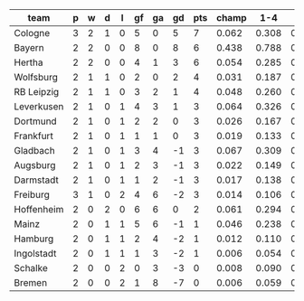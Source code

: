 |    team    | p | w | d | l | gf | ga | gd | pts | champ |  1-4  |  5-7  |  rlg  |
|------------|---|---|---|---|----|----|----|-----|-------|-------|-------|-------|
| Cologne    | 3 | 2 | 1 | 0 |  5 |  0 |  5 |   7 | 0.062 | 0.308 | 0.218 | 0.017|
| Bayern     | 2 | 2 | 0 | 0 |  8 |  0 |  8 |   6 | 0.438 | 0.788 | 0.119 | 0.001|
| Hertha     | 2 | 2 | 0 | 0 |  4 |  1 |  3 |   6 | 0.054 | 0.285 | 0.212 | 0.019|
| Wolfsburg  | 2 | 1 | 1 | 0 |  2 |  0 |  2 |   4 | 0.031 | 0.187 | 0.182 | 0.041|
| RB Leipzig | 2 | 1 | 1 | 0 |  3 |  2 |  1 |   4 | 0.048 | 0.260 | 0.211 | 0.026|
| Leverkusen | 2 | 1 | 0 | 1 |  4 |  3 |  1 |   3 | 0.064 | 0.326 | 0.216 | 0.019|
| Dortmund   | 2 | 1 | 0 | 1 |  2 |  2 |  0 |   3 | 0.026 | 0.167 | 0.174 | 0.043|
| Frankfurt  | 2 | 1 | 0 | 1 |  1 |  1 |  0 |   3 | 0.019 | 0.133 | 0.154 | 0.063|
| Gladbach   | 2 | 1 | 0 | 1 |  3 |  4 | -1 |   3 | 0.067 | 0.309 | 0.213 | 0.022|
| Augsburg   | 2 | 1 | 0 | 1 |  2 |  3 | -1 |   3 | 0.022 | 0.149 | 0.166 | 0.055|
| Darmstadt  | 2 | 1 | 0 | 1 |  1 |  2 | -1 |   3 | 0.017 | 0.138 | 0.151 | 0.064|
| Freiburg   | 3 | 1 | 0 | 2 |  4 |  6 | -2 |   3 | 0.014 | 0.106 | 0.135 | 0.074|
| Hoffenheim | 2 | 0 | 2 | 0 |  6 |  6 |  0 |   2 | 0.061 | 0.294 | 0.208 | 0.021|
| Mainz      | 2 | 0 | 1 | 1 |  5 |  6 | -1 |   1 | 0.046 | 0.238 | 0.203 | 0.032|
| Hamburg    | 2 | 0 | 1 | 1 |  2 |  4 | -2 |   1 | 0.012 | 0.110 | 0.131 | 0.085|
| Ingolstadt | 2 | 0 | 1 | 1 |  1 |  3 | -2 |   1 | 0.006 | 0.054 | 0.093 | 0.160|
| Schalke    | 2 | 0 | 0 | 2 |  0 |  3 | -3 |   0 | 0.008 | 0.090 | 0.121 | 0.105|
| Bremen     | 2 | 0 | 0 | 2 |  1 |  8 | -7 |   0 | 0.006 | 0.059 | 0.095 | 0.154|
